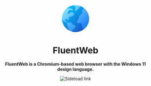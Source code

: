 
<p align="center">
  <img alt="Files Logo" src="FluentWeb2/Assets/Square44x44Logo.altform-unplated_targetsize-256.png" width="90px" />
  <h1 align="center">FluentWeb</h1>
</p>

**<p align="center">FluentWeb is a Chromium-based web browser with the Windows 11 design language.</p>**

<p align="center" style="text-decoration:none" href="https://github.com/FluentWebAuthors/FluentWeb/releases/download/autoupdate/FluentWeb.msixbundle">
    <img src="https://img.shields.io/badge/Sideload-Download-purple.svg?style=flat-round" alt="Sideload link" />
</p>

